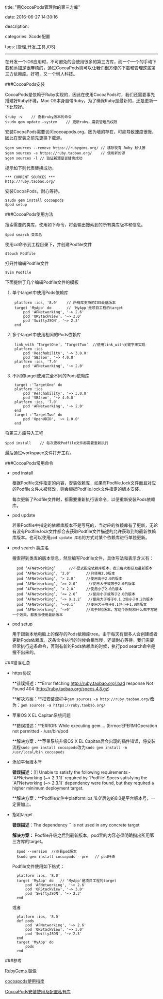 title: "用CocoaPods管理你的第三方库"

date: 2016-06-27 14:30:16

description:

categories: Xcode配置

tags: [管理,开发,工具,iOS]

---

在开发一个iOS应用时，不可避免的会使用很多的第三方库，而一个一个的手动下载和添加是很麻烦的，通过CocoaPods则可以让我们很方便的下载和管理这些第三方依赖库。好吧，又一个懒人科技。

<!--more-->

###CocoaPods安装

CocoaPods是依赖于Ruby实现的，因此在使用CocoaPods时，我们还需要事先搭建好Ruby环境，Mac OS本身自带Ruby，为了确保Ruby是最新的，还是更新一下比较好。

	$ruby -v	// 查看ruby版本的命令 
	$sudo gem update —system	// 更新ruby，需要管理员权限
	
安装CocoaPods需要访问cocoapods.org，因为墙的存在，可能导致速度很慢，因此在安装之前先更换下载源。

	$gem sources --remove https://rubygems.org/	// 移除现有 Ruby 默认源
	$gem sources -a https://ruby.taobao.org/	// 使用新的源
	$gem sources -l	// 验证新源是否替换成功
	
提示如下则代表替换成功。
	
	*** CURRENT SOURCES ***
	http://ruby.taobao.org/
	
安装CocoaPods，耐心等待。

	$sudo gem install cocoapods
	$pod setup
	
###CocoaPods使用方法

搜索需要的类库，使用如下命令，将会输出搜索到的所有类库版本和信息。

	$pod search 类库名
	
使用cd命令到工程目录下，并创建Podfile文件

	$touch Podfile
	
打开并编辑Podfile文件
	
	$vim Podfile
	
下面提供了几个编辑Podfile文件的模板

1. 单个target中使用Pods依赖库

		platform :ios, '8.0'	// 所有库支持的IOS最低版本
		target 'MyApp' do		// 'MyApp'是项目工程的target
			pod 'AFNetworking', '~> 2.6'
			pod 'ORStackView', '~> 3.0'
			pod 'SwiftyJSON', '~> 2.3'
		end

2. 多个target中使用相同的Pods依赖库		
		
		link_with ‘TargetOne’, ‘TargetTwo’	//使用link_with关键字来实现
		platform :ios
			pod 'Reachability', '~> 3.0.0'
			pod 'SBJson', '~> 4.0.0'
		platform :ios, '7.0'
			pod 'AFNetworking', '~> 2.0'
		
3. 不同的target使用完全不同的Pods依赖库

		target :'TargetOne' do
		platform :ios
			pod 'Reachability', '~> 3.0.0'
			pod 'SBJson', '~> 4.0.0'
		platform :ios, '7.0'
			pod 'AFNetworking', '~> 2.0'
		end
		target :'TargetTwo' do
			pod 'OpenUDID', '~> 1.0.0'
		end

将第三方库导入工程

	$pod install	// 每次更改Podfile文件都需要重新执行
	
最后通过workspace文件打开工程。
	
###CocoaPods常用命令

* pod install
	
	根据Podfile文件指定的内容，安装依赖库，如果有Podfile.lock文件而且对应的Podfile文件未被修改，则会根据Podfile.lock文件指定的版本安装。
	
	每次更新了Podfile文件时，都需要重新执行该命令，以便重新安装Pods依赖库。
	
* pod update

	若果Podfile中指定的依赖库版本不是写死的，当对应的依赖库有了更新，无论有没有Podfile.lock文件都会去获取Podfile文件描述的允许获取到的最新依赖库版本。也可以使用`pod update 库名`的方式对某个依赖库进行单独更新。
	
* pod search 类库名

	搜索得到类库的版本信息，然后编写Podfile文件，具体写法和表示含义有：
	
		pod ‘AFNetworking’      //不显式指定依赖库版本，表示每次都获取最新版本
		pod ‘AFNetworking’, ‘2.0’		//只使用2.0版本
		pod ‘AFNetworking’, ‘> 2.0’    	//使用高于2.0的版本
		pod ‘AFNetworking’, ‘>= 2.0’     //使用大于或等于2.0的版本
		pod ‘AFNetworking’, ‘< 2.0’    	//使用小于2.0的版本
		pod ‘AFNetworking’, ‘<= 2.0’     //使用小于或等于2.0的版本
		pod ‘AFNetworking’, ‘~> 0.1.2’   //使用大于等于0.1.2但小于0.2的版本
		pod ‘AFNetworking’, ‘~>0.1’     //使用大于等于0.1但小于1.0的版本
		pod ‘AFNetworking’, ‘~>0’     	//高于0的版本，写这个限制和什么都不写是一个效果，都表示使用最新版本

* pod setup

	用于跟新本地电脑上的保存的Pods依赖库tree。由于每天有很多人会创建或者更新Pods依赖库，这条命令执行的时候会相当慢，还请耐心等待。我们需要经常执行这条命令，否则有新的Pods依赖库的时候，执行pod search命令是搜不出来的。

###错误汇总

* https协议

	**错误描述：**Error fetching http://ruby.taobao.org/:bad response Not Found 404 (http://ruby.taobao.org/specs.4.8.gz)

	**解决方案：**把安装流程中`gem sources -a http://ruby.taobao.org/`改为：`gem sources -a https://ruby.taobao.org/`
	
* 苹果OS X EL Capitan系统问题

	**错误描述：**ERROR:  While executing gem ... (Errno::EPERM)Operation not permitted - /usr/bin/pod

	**解决方案：**苹果系统升级OS X EL Capitan后会出现的插件错误，将安装流程`sudo gem install cocoapods`改为`sudo gem install -n /usr/local/bin cocoapods`

* 添加平台版本号

	**错误描述：**[!] Unable to satisfy the following requirements:- \`AFNetworking (~> 2.3.1)\` required by \`Podfile\` Specs satisfying the \`AFNetworking (~> 2.3.1)\` dependency were found, but they required a higher minimum deployment target.

	**解决方案：**Podfile文件中platform:ios,‘8.0’后边的8.0是平台版本号，一定要加上。

* 指明target

	**错误描述**：The dependency `` is not used in any concrete target

	**解决方案：** Podfile升级之后到最新版本，pod里的内容必须明确指出所用第三方库的target。

		$pod --version	//查看pod版本
		$sudo gem install cocoapods --pre	// pod升级
		
	Podfile文件使用如下格式：
	
		platform :ios, '8.0'
		target 'MyApp' do	// 'MyApp'是项目工程的target
  			pod 'AFNetworking', '~> 2.6'
  			pod 'ORStackView', '~> 3.0'
  			pod 'SwiftyJSON', '~> 2.3'
		end
		
	或者
	
		platform :ios, '8.0'
		def pods
 	 		pod 'AFNetworking', '~> 2.6'
  			pod 'ORStackView', '~> 3.0'
  			pod 'SwiftyJSON', '~> 2.3'
		end
		target 'MyApp' do
  			pods
		end
		
###参考

[RubyGems 镜像](https://ruby.taobao.org)

[cocoapods使用指南](http://www.jianshu.com/p/7884ec8da77e)

[CocoaPods安装使用及配置私有库](http://www.exiatian.com/cocoapods安装使用及配置私有库/)






